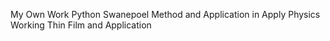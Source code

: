 My Own Work
Python
Swanepoel Method and Application in Apply Physics
Working Thin Film and Application 
